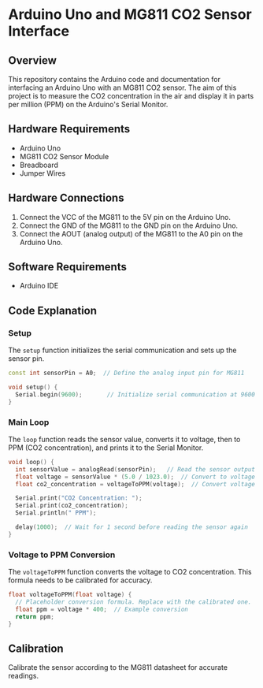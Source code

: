 
# Arduino Uno and MG811 CO2 Sensor Interface

## Overview
This repository contains the Arduino code and documentation for interfacing an Arduino Uno with an MG811 CO2 sensor. The aim of this project is to measure the CO2 concentration in the air and display it in parts per million (PPM) on the Arduino's Serial Monitor.

## Hardware Requirements
- Arduino Uno
- MG811 CO2 Sensor Module
- Breadboard
- Jumper Wires

## Hardware Connections
1. Connect the VCC of the MG811 to the 5V pin on the Arduino Uno.
2. Connect the GND of the MG811 to the GND pin on the Arduino Uno.
3. Connect the AOUT (analog output) of the MG811 to the A0 pin on the Arduino Uno.

## Software Requirements
- Arduino IDE

## Code Explanation

### Setup
The `setup` function initializes the serial communication and sets up the sensor pin.

```cpp
const int sensorPin = A0;  // Define the analog input pin for MG811

void setup() {
  Serial.begin(9600);       // Initialize serial communication at 9600 baud rate
}
```

### Main Loop
The `loop` function reads the sensor value, converts it to voltage, then to PPM (CO2 concentration), and prints it to the Serial Monitor.

```cpp
void loop() {
  int sensorValue = analogRead(sensorPin);   // Read the sensor output
  float voltage = sensorValue * (5.0 / 1023.0);  // Convert to voltage
  float co2_concentration = voltageToPPM(voltage);  // Convert voltage to CO2 PPM

  Serial.print("CO2 Concentration: ");
  Serial.print(co2_concentration);
  Serial.println(" PPM");

  delay(1000);  // Wait for 1 second before reading the sensor again
}
```

### Voltage to PPM Conversion
The `voltageToPPM` function converts the voltage to CO2 concentration. This formula needs to be calibrated for accuracy.

```cpp
float voltageToPPM(float voltage) {
  // Placeholder conversion formula. Replace with the calibrated one.
  float ppm = voltage * 400;  // Example conversion
  return ppm;
}
```

## Calibration
Calibrate the sensor according to the MG811 datasheet for accurate readings.

